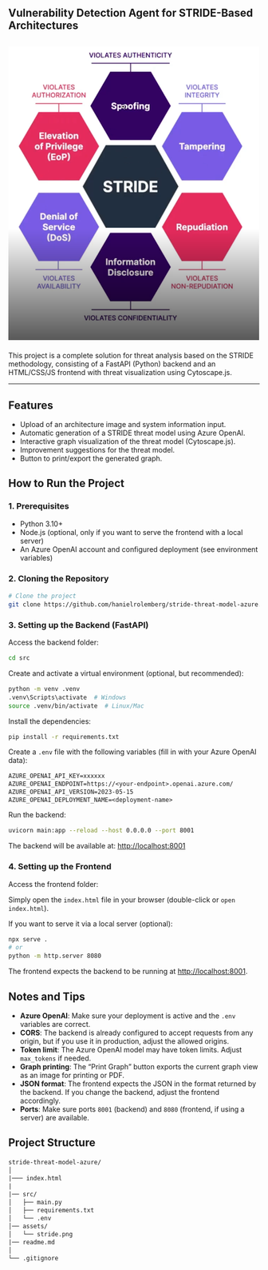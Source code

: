 
## Vulnerability Detection Agent for STRIDE-Based Architectures

![stride](assets/stride.png)
---
This project is a complete solution for threat analysis based on the STRIDE methodology, consisting of a FastAPI (Python) backend and an HTML/CSS/JS frontend with threat visualization using Cytoscape.js.

---

## Features

* Upload of an architecture image and system information input.
* Automatic generation of a STRIDE threat model using Azure OpenAI.
* Interactive graph visualization of the threat model (Cytoscape.js).
* Improvement suggestions for the threat model.
* Button to print/export the generated graph.

## How to Run the Project

### 1. Prerequisites

* Python 3.10+
* Node.js (optional, only if you want to serve the frontend with a local server)
* An Azure OpenAI account and configured deployment (see environment variables)

### 2. Cloning the Repository

```bash
# Clone the project
git clone https://github.com/hanielrolemberg/stride-threat-model-azure.git
```

### 3. Setting up the Backend (FastAPI)

Access the backend folder:

```bash
cd src
```

Create and activate a virtual environment (optional, but recommended):

```bash
python -m venv .venv
.venv\Scripts\activate  # Windows
source .venv/bin/activate  # Linux/Mac
```

Install the dependencies:

```bash
pip install -r requirements.txt
```

Create a `.env` file with the following variables (fill in with your Azure OpenAI data):

```
AZURE_OPENAI_API_KEY=xxxxxx
AZURE_OPENAI_ENDPOINT=https://<your-endpoint>.openai.azure.com/
AZURE_OPENAI_API_VERSION=2023-05-15
AZURE_OPENAI_DEPLOYMENT_NAME=<deployment-name>
```

Run the backend:

```bash
uvicorn main:app --reload --host 0.0.0.0 --port 8001
```

The backend will be available at: [http://localhost:8001](http://localhost:8001)

### 4. Setting up the Frontend

Access the frontend folder:


Simply open the `index.html` file in your browser (double-click or `open index.html`).

If you want to serve it via a local server (optional):

```bash
npx serve .
# or
python -m http.server 8080
```

The frontend expects the backend to be running at [http://localhost:8001](http://localhost:8001).

## Notes and Tips

* **Azure OpenAI**: Make sure your deployment is active and the `.env` variables are correct.
* **CORS**: The backend is already configured to accept requests from any origin, but if you use it in production, adjust the allowed origins.
* **Token limit**: The Azure OpenAI model may have token limits. Adjust `max_tokens` if needed.
* **Graph printing**: The “Print Graph” button exports the current graph view as an image for printing or PDF.
* **JSON format**: The frontend expects the JSON in the format returned by the backend. If you change the backend, adjust the frontend accordingly.
* **Ports**: Make sure ports `8001` (backend) and `8080` (frontend, if using a server) are available.

## Project Structure

```
stride-threat-model-azure/
│
|─── index.html 
|
|── src/
│   ├── main.py
│   ├── requirements.txt
│   └── .env 
│── assets/
│   └── stride.png
|── readme.md
│
└── .gitignore
```

